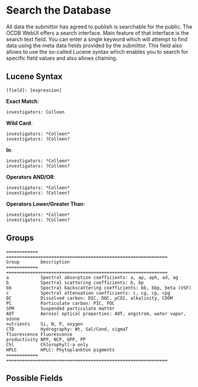 # Search the Database

All data the submittor has agreed to publish is searchable for the public. 
The OCDB WebUI offers a search interface. Main feature of that interface is the search text field.
You can enter a single keyword which will attempt to find data using the meta
data fields provided by the submittor. This field also allows to use the
so-called Lucene syntax which enables you to search for specific field values
and also allows chaining.

## Lucene Syntax

```
[field]: [expression]
```

__Exact Match__:

```
investigators: Colleen
```

__Wild Card__:

```
investigators: *Colleen*
investigators: ?Colleen?
```

__In__:

```
investigators: *Colleen*
investigators: ?Colleen?
```


__Operators AND/OR__:

```
investigators: *Colleen*
investigators: ?Colleen?
```


__Operators Lower/Greater Than__:

```
investigators: *Colleen*
investigators: ?Colleen?
```



## Groups

```eval_rst
============ =============================================================
Group        Description
============ =============================================================
a            Spectral absorption coefficients: a, ap, aph, ad, ag
b            Spectral scattering coefficients: b, bp
bb           Spectral backscattering coefficients: bb, bbp, beta (VSF)
c            Spectral attenuation coefficients: c, cg, cp, cpg
DC           Dissolved carbon: DIC, DOC, pCO2, alkalinity, CDOM
PC           Particulate carbon: PIC, POC
SPM          Suspended particulate matter
AOT          Aerosol optical properties: AOT, angstrom, water vapor, ozone
nutrients    Si, N, P, oxygen
CTD          Hydrography: Wt, Sal/Cond, sigmaT
fluorescence Fluorescence
productivity NPP, NCP, GPP, PP
Chl          Chlorophyll-a only
HPLC         HPLC: Phytoplankton pigments
============ =============================================================
```


## Possible Fields

